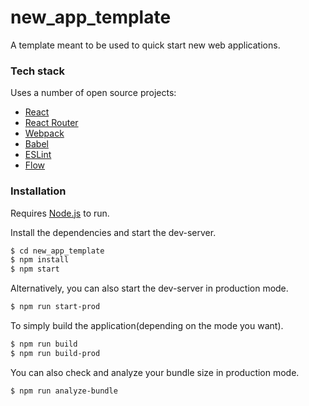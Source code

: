 # new_app_template

A template meant to be used to quick start new web applications.

### Tech stack

Uses a number of open source projects:

* [React](https://github.com/facebook/react)
* [React Router](https://github.com/ReactTraining/react-router)
* [Webpack](https://github.com/webpack)
* [Babel](https://github.com/babel/babel)
* [ESLint](https://github.com/eslint/eslint)
* [Flow](https://github.com/facebook/flow)

### Installation

Requires [Node.js](https://nodejs.org) to run.

Install the dependencies and start the dev-server.

```sh
$ cd new_app_template
$ npm install
$ npm start
```

Alternatively, you can also start the dev-server in production mode.
```sh
$ npm run start-prod
```

To simply build the application(depending on the mode you want).
```sh
$ npm run build
$ npm run build-prod
```

You can also check and analyze your bundle size in production mode.
```sh
$ npm run analyze-bundle
```